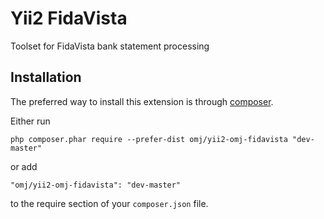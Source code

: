 Yii2 FidaVista
==============
Toolset for FidaVista bank statement processing

Installation
------------

The preferred way to install this extension is through [composer](http://getcomposer.org/download/).

Either run

```
php composer.phar require --prefer-dist omj/yii2-omj-fidavista "dev-master"
```

or add

```
"omj/yii2-omj-fidavista": "dev-master"
```

to the require section of your `composer.json` file.


